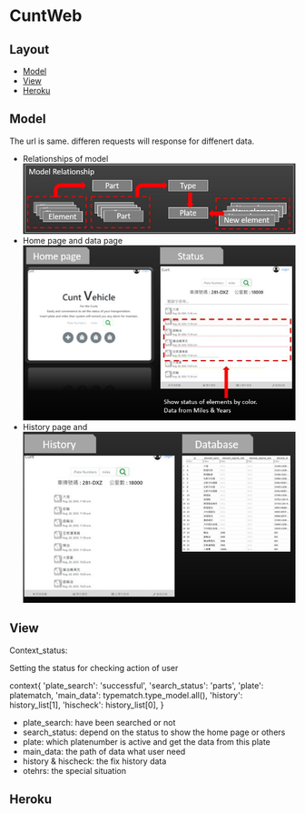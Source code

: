 # CuntWeb
## Layout
* [Model](#Model)
* [View](#View)
* [Heroku](#Heroku)

## Model
The url is same. differen requests will response for diffenert data.
* Relationships of model
![Image of model](/cuntweb_pics/model.JPG)
* Home page and data page
![Image of model](/cuntweb_pics/web_01.JPG)
* History page and 
![Image of model](/cuntweb_pics/web_02.JPG)
	
## View
Context_status:

Setting the status for checking action of user

context{
'plate_search': 'successful',
'search_status': 'parts',
'plate': platematch,
'main_data': typematch.type_model.all(),
'history': history_list[1],
'hischeck': history_list[0],
}

* plate_search: have been searched or not
* search_status: depend on the status to show the home page or others
* plate: which platenumber is active and get the data from this plate
* main_data: the path of data what user need
* history & hischeck: the fix history data
* otehrs: the special situation
	
## Heroku

